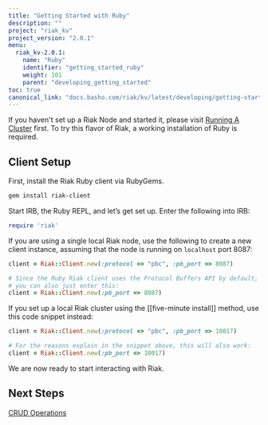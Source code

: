 ```yaml
---
title: "Getting Started with Ruby"
description: ""
project: "riak_kv"
project_version: "2.0.1"
menu:
  riak_kv-2.0.1:
    name: "Ruby"
    identifier: "getting_started_ruby"
    weight: 101
    parent: "developing_getting_started"
toc: true
canonical_link: "docs.basho.com/riak/kv/latest/developing/getting-started/ruby.md"
---
```




If you haven't set up a Riak Node and started it, please visit [Running A Cluster](/riak/kv/2.0.1/using/running-a-cluster) first. To try this flavor
of Riak, a working installation of Ruby is required.

## Client Setup

First, install the Riak Ruby client via RubyGems.

```bash
gem install riak-client
```

Start IRB, the Ruby REPL, and let’s get set up. Enter the following into
IRB:

```ruby
require 'riak'
```

If you are using a single local Riak node, use the following to create a
new client instance, assuming that the node is running on `localhost`
port 8087:

```ruby
client = Riak::Client.new(:protocol => "pbc", :pb_port => 8087)

# Since the Ruby Riak client uses the Protocol Buffers API by default,
# you can also just enter this:
client = Riak::Client.new(:pb_port => 8087)
```

If you set up a local Riak cluster using the [[five-minute install]]
method, use this code snippet instead:

```ruby
client = Riak::Client.new(:protocol => "pbc", :pb_port => 10017)

# For the reasons explain in the snippet above, this will also work:
client = Riak::Client.new(:pb_port => 10017)
```

We are now ready to start interacting with Riak.

## Next Steps

[CRUD Operations](/riak/kv/2.0.1/developing/getting-started/ruby/crud-operations)
